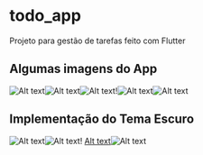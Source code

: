 # todo_app

Projeto para gestão de tarefas feito com Flutter

## Algumas imagens do App

![Alt text](image.png)![Alt text](image-1.png)![Alt text](image-2.png)!![Alt text](image-9.png)![Alt text](image-10.png)

## Implementação do Tema Escuro

![Alt text](image-5.png)![Alt text](image-6.png)!
[Alt text](image-7.png)![Alt text](image-8.png)
